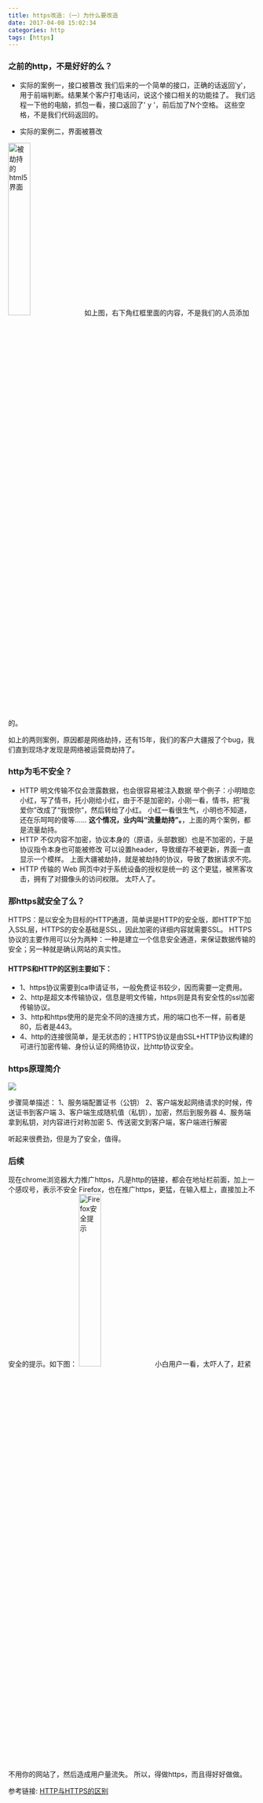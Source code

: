 ```yaml
---
title: https改造:（一）为什么要改造
date: 2017-04-08 15:02:34
categories: http
tags: [https]
---
```


### 之前的http，不是好好的么？
* 实际的案例一，接口被篡改
 我们后来的一个简单的接口，正确的话返回'y'，用于前端判断。结果某个客户打电话问，说这个接口相关的功能挂了。
 我们远程一下他的电脑，抓包一看，接口返回了'          y          '，前后加了N个空格。
 这些空格，不是我们代码返回的。

* 实际的案例二，界面被篡改
<img src="http://https://loulanyijian.github.io/images/https2.png" alt="被劫持的html5界面" style="width:30%">
如上图，右下角红框里面的内容，不是我们的人员添加的。

如上的两则案例，原因都是网络劫持，还有15年，我们的客户大疆报了个bug，我们直到现场才发现是网络被运营商劫持了。


### http为毛不安全？
* HTTP 明文传输不仅会泄露数据，也会很容易被注入数据
	举个例子：小明暗恋小红，写了情书，托小刚给小红，由于不是加密的，小刚一看，情书，把“我爱你”改成了“我恨你”，然后转给了小红。
	小红一看很生气，小明也不知道，还在乐呵呵的傻等……
	**这个情况，业内叫“流量劫持”。**，上面的两个案例，都是流量劫持。
* HTTP 不仅内容不加密，协议本身的（原语，头部数据）也是不加密的，于是协议指令本身也可能被修改
	可以设置header，导致缓存不被更新，界面一直显示一个模样。
	上面大疆被劫持，就是被劫持的协议，导致了数据请求不完。
* HTTP 传输的 Web 网页中对于系统设备的授权是统一的
	这个更猛，被黑客攻击，拥有了对摄像头的访问权限。
	太吓人了。

### 那https就安全了么？
HTTPS：是以安全为目标的HTTP通道，简单讲是HTTP的安全版，即HTTP下加入SSL层，HTTPS的安全基础是SSL，因此加密的详细内容就需要SSL。
HTTPS协议的主要作用可以分为两种：一种是建立一个信息安全通道，来保证数据传输的安全；另一种就是确认网站的真实性。

#### HTTPS和HTTP的区别主要如下：
* 1、https协议需要到ca申请证书，一般免费证书较少，因而需要一定费用。
* 2、http是超文本传输协议，信息是明文传输，https则是具有安全性的ssl加密传输协议。
* 3、http和https使用的是完全不同的连接方式，用的端口也不一样，前者是80，后者是443。
* 4、http的连接很简单，是无状态的；HTTPS协议是由SSL+HTTP协议构建的可进行加密传输、身份认证的网络协议，比http协议安全。

### https原理简介
![](http://www.mahaixiang.cn/uploads/allimg/1507/1-150H120343I41.jpg)

步骤简单描述：
1、服务端配置证书（公钥）
2、客户端发起网络请求的时候，传送证书到客户端
3、客户端生成随机值（私钥），加密，然后到服务器
4、服务端拿到私钥，对内容进行对称加密
5、传送密文到客户端，客户端进行解密

听起来很费劲，但是为了安全，值得。

### 后续
现在chrome浏览器大力推广https，凡是http的链接，都会在地址栏前面，加上一个感叹号，表示不安全
Firefox，也在推广https，更猛，在输入框上，直接加上不安全的提示。如下图：
<img src="http://https://loulanyijian.github.io/images/https3.png" alt="Firefox安全提示" style="width:30%">
小白用户一看，太吓人了，赶紧不用你的网站了，然后造成用户量流失。
所以，得做https，而且得好好做做。


参考链接:
[HTTP与HTTPS的区别](http://www.mahaixiang.cn/internet/1233.html)



